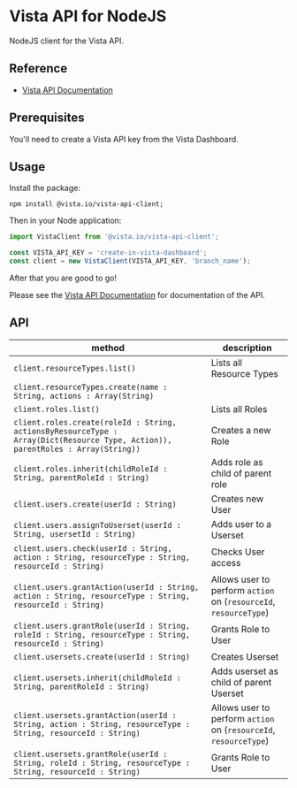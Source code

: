 
# Vista API for NodeJS

NodeJS client for the Vista API.

## Reference

- [Vista API Documentation](https://docs.govista.io/api/)

## Prerequisites

You'll need to create a Vista API key from the Vista Dashboard.

## Usage

Install the package:

```
npm install @vista.io/vista-api-client;
```

Then in your Node application:

```js
import VistaClient from '@vista.io/vista-api-client';

const VISTA_API_KEY = 'create-in-vista-dashboard';
const client = new VistaClient(VISTA_API_KEY, 'branch_name');
```

After that you are good to go!

Please see the [Vista API Documentation](https://docs.govista.io/api/) for documentation of the API.

## API
| method | description |
|--------|-------------|
| `client.resourceTypes.list()`       | Lists all Resource Types         |
| `client.resourceTypes.create(name : String, actions : Array(String)`       |
| `client.roles.list()`       | Lists all Roles         |
| `client.roles.create(roleId : String, actionsByResourceType : Array(Dict(Resource Type, Action)), parentRoles : Array(String))`      | Creates a new Role        |
| `client.roles.inherit(childRoleId : String, parentRoleId : String)`       | Adds role as child of parent role         |
| `client.users.create(userId : String)`       | Creates new User         |
| `client.users.assignToUserset(userId : String, usersetId : String)`       | Adds user to a Userset         |
| `client.users.check(userId : String, action : String, resourceType : String, resourceId : String)`       | Checks User access         |
| `client.users.grantAction(userId : String, action : String, resourceType : String, resourceId : String)`       | Allows user to perform `action` on (`resourceId`, `resourceType`)        |
| `client.users.grantRole(userId : String, roleId : String, resourceType : String, resourceId : String)`       | Grants Role to User         |
| `client.usersets.create(userId : String)`       | Creates Userset         |
| `client.usersets.inherit(childRoleId : String, parentRoleId : String)`       | Adds userset as child of parent Userset         |
| `client.usersets.grantAction(userId : String, action : String, resourceType : String, resourceId : String)`       | Allows user to perform `action` on (`resourceId`, `resourceType`)       |
| `client.usersets.grantRole(userId : String, roleId : String, resourceType : String, resourceId : String)`       | Grants Role to User         |
